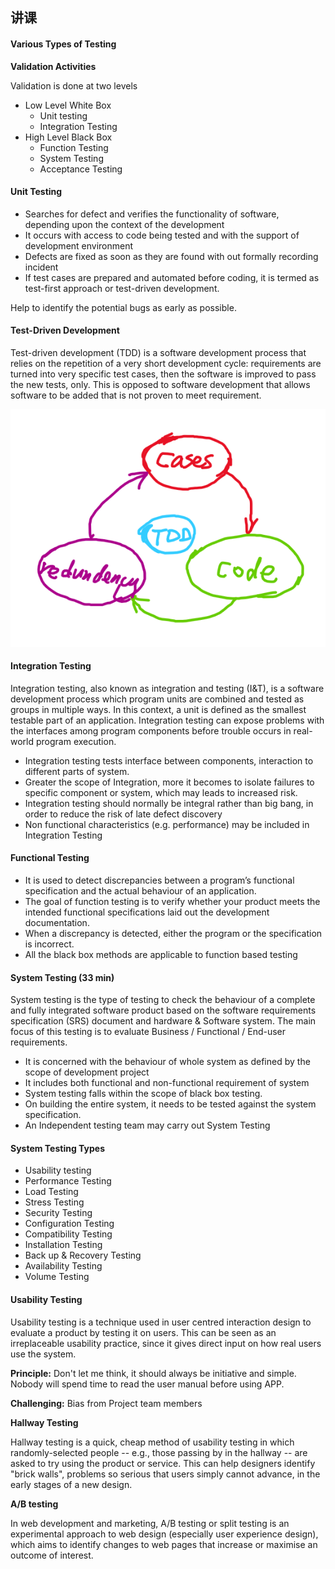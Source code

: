 ## 讲课

#### Various Types of Testing

**Validation Activities**

Validation is done at two levels

+ Low Level White Box
  + Unit testing
  + Integration Testing
+ High Level Black Box
  + Function Testing
  + System Testing
  + Acceptance Testing



#### Unit Testing

+ Searches for defect and verifies the functionality of software, depending upon the context of the development
+ It occurs with access to code being tested and with the support of development environment
+ Defects are fixed as soon as they are found with out formally recording incident
+ If test cases are prepared and automated before coding, it is termed as test-first approach or test-driven development.

Help to identify the potential bugs as early as possible.



#### Test-Driven Development

Test-driven development (TDD) is a software development process that relies on the repetition of a very short development cycle: requirements are turned into very specific test cases, then the software is improved to pass the new tests, only. This is opposed to software development that allows software to be added that is not proven to meet requirement.

![1553459705283](1553459705283.png)



#### Integration Testing

Integration testing, also known as integration and testing (I&T), is a software development process which program units are combined and tested as groups in multiple ways. In this context, a unit is defined as the smallest testable part of an application. Integration testing can expose problems with the interfaces among program components before trouble occurs in real-world program execution.



+ Integration testing tests interface between components, interaction to different parts of system.
+ Greater the scope of Integration, more it becomes to isolate failures to specific component or system, which may leads to increased risk.
+ Integration testing should normally be integral rather than big bang, in order to reduce the risk of late defect discovery
+ Non functional characteristics (e.g. performance) may be included in Integration Testing



#### Functional Testing

+ It is used to detect discrepancies between a program’s functional specification and the actual behaviour of an application.
+ The goal of function testing is to verify whether your product meets the intended functional specifications laid out the development documentation.
+ When a discrepancy is detected, either the program or the specification is incorrect.
+ All the black box methods are applicable to function based testing



#### System Testing (33 min)

System testing is the type of testing to check the behaviour of a complete and fully integrated software product based on the software requirements specification (SRS) document and hardware & Software system. The main focus of this testing is to evaluate Business / Functional / End-user requirements.



- It is concerned with the behaviour of whole system as defined by the scope of development project
- It includes both functional and non-functional requirement of system
- System testing falls within the scope of black box testing.
- On building the entire system, it needs to be tested against the system specification.
- An Independent testing team may carry out System Testing



#### System Testing Types

+ Usability testing
+ Performance Testing
+ Load Testing
+ Stress Testing
+ Security Testing
+ Configuration Testing
+ Compatibility Testing
+ Installation Testing
+ Back up & Recovery Testing
+ Availability Testing
+ Volume Testing



#### Usability Testing

Usability testing is a technique used in user centred interaction design to evaluate a product by testing it on users. This can be seen as an irreplaceable usability practice, since it gives direct input on how real users use the system.

**Principle:** Don't let me think, it should always be initiative and simple. Nobody will spend time to read the user manual before using APP.

**Challenging:** Bias from Project team members

**Hallway Testing**

Hallway testing is a quick, cheap method of usability testing in which randomly-selected people -- e.g., those passing by in the hallway -- are asked to try using the product or service. This can help designers identify "brick walls", problems so serious that users simply cannot advance, in the early stages of a new design.

**A/B testing**

In web development and marketing, A/B testing or split testing is an experimental approach to web design (especially user experience design), which aims to identify changes to web pages that increase or maximise an outcome of interest.

